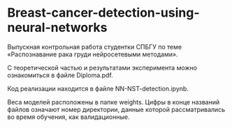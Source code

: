 # Breast-cancer-detection-using-neural-networks
Выпускная контрольная работа студентки СПБГУ по теме «‎Распознавание рака груди нейросетевыми методами»‎.

С теоретической частью и результатами эксперимента можно ознакомиться в файле Diploma.pdf.

Код реализации находится в файле NN-NST-detection.ipynb.

Веса моделей расположены в папке weights. Цифры в конце названий файлов означают номер директории, данные которой рассматривались во время обучения, как валидационные.
